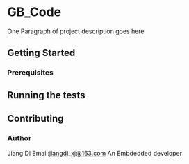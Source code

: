 # GB_Code
One Paragraph of project description goes here
## Getting Started

### Prerequisites


## Running the tests


## Contributing
### Author
Jiang Di Email:jiangdi_xj@163.com
An Embdedded developer